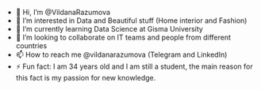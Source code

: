 - 👋 Hi, I’m @VildanaRazumova
- 👀 I’m interested in Data and Beautiful stuff (Home interior and Fashion)
- 🌱 I’m currently learning Data Science at Gisma University
- 💞️ I’m looking to collaborate on IT teams and people from different countries
- 📫 How to reach me @vildanarazumova (Telegram and LinkedIn)
- ⚡ Fun fact: I am 34 years old and I am still a student, the main reason for this fact is my passion for new knowledge. 
<!---
VildanaRazumova/VildanaRazumova is a ✨ special ✨ repository because its `README.md` (this file) appears on your GitHub profile.
You can click the Preview link to take a look at your changes.
--->
